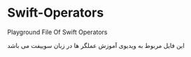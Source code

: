 # Swift-Operators
Playground File Of Swift Operators


این فایل مربوط به ویدیوی آموزش عملگر ها در زبان سوییفت می باشد
